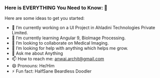 ### Here is EVERYTHING You Need to Know: 👋


Here are some ideas to get you started:

- 🔭 I’m currently working on a UI Project in Ahladini Technologies Private Limited.
- 🌱 I’m currently learning Angular 9, BioImage Processing.
- 👯 I’m looking to collaborate on Medical Imaging. 
- 🤔 I’m looking for help with anything which helps me grow.
- 💬 Ask me about Anything
- 📫 How to reach me: anwai.archit@gmail.com
- 😄 Pronouns: He/Him
- ⚡ Fun fact: HalfSane Beardless Doodler
